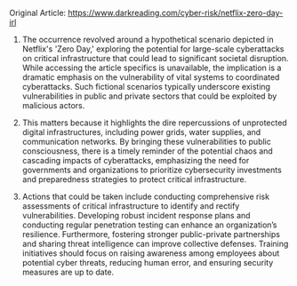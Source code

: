 Original Article: https://www.darkreading.com/cyber-risk/netflix-zero-day-irl

1) The occurrence revolved around a hypothetical scenario depicted in Netflix's 'Zero Day,' exploring the potential for large-scale cyberattacks on critical infrastructure that could lead to significant societal disruption. While accessing the article specifics is unavailable, the implication is a dramatic emphasis on the vulnerability of vital systems to coordinated cyberattacks. Such fictional scenarios typically underscore existing vulnerabilities in public and private sectors that could be exploited by malicious actors.

2) This matters because it highlights the dire repercussions of unprotected digital infrastructures, including power grids, water supplies, and communication networks. By bringing these vulnerabilities to public consciousness, there is a timely reminder of the potential chaos and cascading impacts of cyberattacks, emphasizing the need for governments and organizations to prioritize cybersecurity investments and preparedness strategies to protect critical infrastructure.

3) Actions that could be taken include conducting comprehensive risk assessments of critical infrastructure to identify and rectify vulnerabilities. Developing robust incident response plans and conducting regular penetration testing can enhance an organization’s resilience. Furthermore, fostering stronger public-private partnerships and sharing threat intelligence can improve collective defenses. Training initiatives should focus on raising awareness among employees about potential cyber threats, reducing human error, and ensuring security measures are up to date.